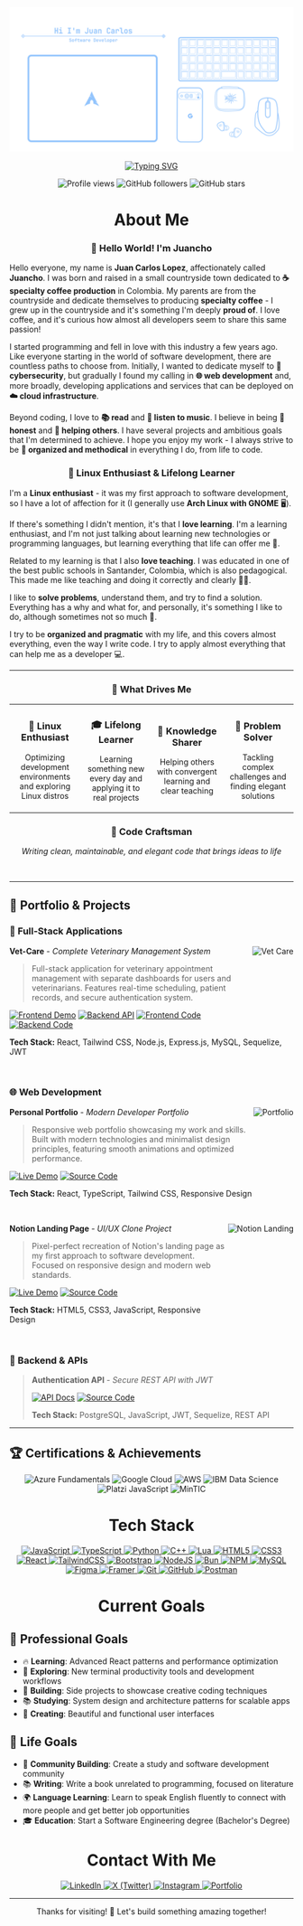 <div align="center">
  <img src="./assets/header.png" alt="Juan Carlos" />

  <br/>

[![Typing SVG](https://readme-typing-svg.herokuapp.com?font=Fira+Code&size=24&duration=3000&pause=1000&color=61DAFB&center=true&vCenter=true&width=600&lines=Full+Stack+Developer+%F0%9F%9A%80;Linux+Enthusiast+%F0%9F%90%A7;Always+Learning+Something+New+%F0%9F%A7%A0;Need+help+centering+that+div%3F+%F0%9F%98%89)](https://git.io/typing-svg)

</div>

<p align="center">
  <img src="https://komarev.com/ghpvc/?username=juancholopes&label=Profile%20views&color=9F7AEA&style=flat" alt="Profile views" />
  <img alt="GitHub followers" src="https://img.shields.io/github/followers/juancholopes?style=social">
  <img alt="GitHub stars" src="https://img.shields.io/github/stars/juancholopes?style=social">
</p>

<div align="center">
  <h1>About Me</h1>
</div>

<div align="center">

### 👋 Hello World! I'm Juancho

</div>

Hello everyone, my name is **Juan Carlos Lopez**, affectionately called **Juancho**. I was born and raised in a small countryside town dedicated to **☕ specialty coffee production** in Colombia. My parents are from the countryside and dedicate themselves to producing **specialty coffee** - I grew up in the countryside and it's something I'm deeply **proud of**. I love coffee, and it's curious how almost all developers seem to share this same passion! 

I started programming and fell in love with this industry a few years ago. Like everyone starting in the world of software development, there are countless paths to choose from. Initially, I wanted to dedicate myself to **🔐 cybersecurity**, but gradually I found my calling in **🌐 web development** and, more broadly, developing applications and services that can be deployed on **☁️ cloud infrastructure**. 

Beyond coding, I love to **📚 read** and **🎵 listen to music**. I believe in being **💯 honest** and **🤝 helping others**. I have several projects and ambitious goals that I'm determined to achieve. I hope you enjoy my work - I always strive to be **📐 organized and methodical** in everything I do, from life to code.

<div align="center">

### 🐧 Linux Enthusiast & Lifelong Learner

</div>

I'm a **Linux enthusiast** - it was my first approach to software development, so I have a lot of affection for it (I generally use **Arch Linux with GNOME** 🖥️).

If there's something I didn't mention, it's that I **love learning**. I'm a learning enthusiast, and I'm not just talking about learning new technologies or programming languages, but learning everything that life can offer me 🌟.

Related to my learning is that I also **love teaching**. I was educated in one of the best public schools in Santander, Colombia, which is also pedagogical. This made me like teaching and doing it correctly and clearly 👨‍🏫.

I like to **solve problems**, understand them, and try to find a solution. Everything has a why and what for, and personally, it's something I like to do, although sometimes not so much 🧩.

I try to be **organized and pragmatic** with my life, and this covers almost everything, even the way I write code. I try to apply almost everything that can help me as a developer 💻.

<div align="center">

---

### 🎯 What Drives Me

</div>

<table align="center">
<tr>
<td align="center" width="25%">
<h3>🐧 Linux Enthusiast</h3>
<p>Optimizing development environments and exploring Linux distros</p>
</td>
<td align="center" width="25%">
<h3>🎓 Lifelong Learner</h3>
<p>Learning something new every day and applying it to real projects</p>
</td>
<td align="center" width="25%">
<h3>🤝 Knowledge Sharer</h3>
<p>Helping others with convergent learning and clear teaching</p>
</td>
<td align="center" width="25%">
<h3>🧩 Problem Solver</h3>
<p>Tackling complex challenges and finding elegant solutions</p>
</td>
</tr>
</table>

<div align="center">

### 💎 Code Craftsman
*Writing clean, maintainable, and elegant code that brings ideas to life*

</div>

<br clear="right"/>

---

## 💼 Portfolio & Projects

### 🏥 Full-Stack Applications

<div align="left">
<img align="right" alt="Vet Care" src="./assets/vet-care-preview.png" height="150" />

**Vet-Care** - *Complete Veterinary Management System*
> Full-stack application for veterinary appointment management with separate dashboards for users and veterinarians. Features real-time scheduling, patient records, and secure authentication system.

[![Frontend Demo](https://img.shields.io/badge/Frontend_Demo-61DAFB?style=flat&logo=react&logoColor=white)](https://vet-care-frontend.netlify.app)
[![Backend API](https://img.shields.io/badge/Backend_API-339933?style=flat&logo=node.js&logoColor=white)](https://github.com/juanchopi37/vet-care-backend#api-documentation)
[![Frontend Code](https://img.shields.io/badge/Frontend_Code-181717?style=flat&logo=github&logoColor=white)](https://github.com/juanchopi37/vet-care-frontend)
[![Backend Code](https://img.shields.io/badge/Backend_Code-181717?style=flat&logo=github&logoColor=white)](https://github.com/juanchopi37/vet-care-backend)

**Tech Stack:** React, Tailwind CSS, Node.js, Express.js, MySQL, Sequelize, JWT
</div>

<br clear="right"/>

### 🌐 Web Development

<div align="left">
<img align="right" alt="Portfolio" src="./assets/portfolio-preview.png" height="150" />

**Personal Portfolio** - *Modern Developer Portfolio*
> Responsive web portfolio showcasing my work and skills. Built with modern technologies and minimalist design principles, featuring smooth animations and optimized performance.

[![Live Demo](https://img.shields.io/badge/Live_Demo-FF5722?style=flat&logo=firefox&logoColor=white)](https://juancarloslopezmoreno.netlify.app)
[![Source Code](https://img.shields.io/badge/Source_Code-181717?style=flat&logo=github&logoColor=white)](https://github.com/juanchopi37/my-porfolio.dots)

**Tech Stack:** React, TypeScript, Tailwind CSS, Responsive Design
</div>

<br clear="right"/>

<div align="left">
<img align="right" alt="Notion Landing" src="./assets/notion-preview.png" height="150" />

**Notion Landing Page** - *UI/UX Clone Project*
> Pixel-perfect recreation of Notion's landing page as my first approach to software development. Focused on responsive design and modern web standards.

[![Live Demo](https://img.shields.io/badge/Live_Demo-000000?style=flat&logo=notion&logoColor=white)](https://juancholopes.github.io/notion-landing.github.io/)
[![Source Code](https://img.shields.io/badge/Source_Code-181717?style=flat&logo=github&logoColor=white)](https://github.com/juancholopes/notion-landing.github.io)

**Tech Stack:** HTML5, CSS3, JavaScript, Responsive Design
</div>

<br clear="right"/>

### 🔐 Backend & APIs

> **Authentication API** - *Secure REST API with JWT*
> 
> [![API Docs](https://img.shields.io/badge/API_Documentation-007ACC?style=flat&logo=postgresql&logoColor=white)](https://github.com/juanchopi37/my-porfolio.dots)
> [![Source Code](https://img.shields.io/badge/Source_Code-181717?style=flat&logo=github&logoColor=white)](https://github.com/juanchopi37/my-porfolio.dots)
> 
> **Tech Stack:** PostgreSQL, JavaScript, JWT, Sequelize, REST API

---

## 🏆 Certifications & Achievements

<p align="center">
<img src="https://img.shields.io/badge/Microsoft_Azure-Fundamentals-0078D4?style=flat&logo=microsoft-azure&logoColor=white" alt="Azure Fundamentals" />
<img src="https://img.shields.io/badge/Google_Cloud-Digital_Leader-4285F4?style=flat&logo=google-cloud&logoColor=white" alt="Google Cloud" />
<img src="https://img.shields.io/badge/AWS-Cloud_Practitioner-FF9900?style=flat&logo=amazon-aws&logoColor=white" alt="AWS" />
<img src="https://img.shields.io/badge/IBM-Data_Science_Professional-052FAD?style=flat&logo=ibm&logoColor=white" alt="IBM Data Science" />
<img src="https://img.shields.io/badge/Platzi-JavaScript_School-98CA3F?style=flat&logo=platzi&logoColor=white" alt="Platzi JavaScript" />
<img src="https://img.shields.io/badge/MinTIC-Programming_Certification-00B4D8?style=flat&logo=code&logoColor=white" alt="MinTIC" />
</p>

<div align="center">
  <h1>Tech Stack</h1>
</div>

<p align="center">
  <a href="https://developer.mozilla.org/en-US/docs/Web/JavaScript">
    <img src="https://img.shields.io/badge/JavaScript-F7DF1E?style=flat&logo=javascript&logoColor=black" alt="JavaScript" />
  </a>
  <a href="https://www.typescriptlang.org/docs/">
    <img src="https://img.shields.io/badge/TypeScript-007ACC?style=flat&logo=typescript&logoColor=white" alt="TypeScript" />
  </a>
  <a href="https://docs.python.org/3/">
    <img src="https://img.shields.io/badge/Python-3776AB?style=flat&logo=python&logoColor=white" alt="Python" />
  </a>
  <a href="https://en.cppreference.com/w/">
    <img src="https://img.shields.io/badge/C++-00599C?style=flat&logo=c%2B%2B&logoColor=white" alt="C++" />
  </a>
  <a href="https://www.lua.org/docs.html">
    <img src="https://img.shields.io/badge/Lua-2C2D72?style=flat&logo=lua&logoColor=white" alt="Lua" />
  </a>
  <a href="https://developer.mozilla.org/en-US/docs/Web/HTML">
    <img src="https://img.shields.io/badge/HTML5-E34F26?style=flat&logo=html5&logoColor=white" alt="HTML5" />
  </a>
  <a href="https://developer.mozilla.org/en-US/docs/Web/CSS">
    <img src="https://img.shields.io/badge/CSS3-1572B6?style=flat&logo=css3&logoColor=white" alt="CSS3" />
  </a>
  <a href="https://react.dev/">
    <img src="https://img.shields.io/badge/React-20232A?style=flat&logo=react&logoColor=61DAFB" alt="React" />
  </a>
  <a href="https://tailwindcss.com/docs">
    <img src="https://img.shields.io/badge/Tailwind_CSS-38B2AC?style=flat&logo=tailwind-css&logoColor=white" alt="TailwindCSS" />
  </a>
  <a href="https://getbootstrap.com/docs/">
    <img src="https://img.shields.io/badge/Bootstrap-7952B3?style=flat&logo=bootstrap&logoColor=white" alt="Bootstrap" />
  </a>
  <a href="https://nodejs.org/en/docs/">
    <img src="https://img.shields.io/badge/Node.js-339933?style=flat&logo=node.js&logoColor=white" alt="NodeJS" />
  </a>
  <a href="https://bun.sh/docs">
    <img src="https://img.shields.io/badge/Bun-000000?style=flat&logo=bun&logoColor=white" alt="Bun" />
  </a>
  <a href="https://docs.npmjs.com/">
    <img src="https://img.shields.io/badge/NPM-CB3837?style=flat&logo=npm&logoColor=white" alt="NPM" />
  </a>
  <a href="https://dev.mysql.com/doc/">
    <img src="https://img.shields.io/badge/MySQL-4479A1?style=flat&logo=mysql&logoColor=white" alt="MySQL" />
  </a>
  <a href="https://help.figma.com/">
    <img src="https://img.shields.io/badge/Figma-F24E1E?style=flat&logo=figma&logoColor=white" alt="Figma" />
  </a>
  <a href="https://www.framer.com/docs/">
    <img src="https://img.shields.io/badge/Framer-0055FF?style=flat&logo=framer&logoColor=white" alt="Framer" />
  </a>
  <a href="https://git-scm.com/doc">
    <img src="https://img.shields.io/badge/Git-F05032?style=flat&logo=git&logoColor=white" alt="Git" />
  </a>
  <a href="https://docs.github.com/">
    <img src="https://img.shields.io/badge/GitHub-181717?style=flat&logo=github&logoColor=white" alt="GitHub" />
  </a>
  <a href="https://learning.postman.com/docs/">
    <img src="https://img.shields.io/badge/Postman-FF6C37?style=flat&logo=postman&logoColor=white" alt="Postman" />
  </a>
</p>

<div align="center">
  <h1>Current Goals</h1>
</div>

## 🎯 Professional Goals

- 🔥 **Learning**: Advanced React patterns and performance optimization
- 🌱 **Exploring**: New terminal productivity tools and development workflows
- 🤝 **Building**: Side projects to showcase creative coding techniques
- 📚 **Studying**: System design and architecture patterns for scalable apps
- 🎨 **Creating**: Beautiful and functional user interfaces

## 🌟 Life Goals

- 👥 **Community Building**: Create a study and software development community
- 📚 **Writing**: Write a book unrelated to programming, focused on literature
- 🌍 **Language Learning**: Learn to speak English fluently to connect with more people and get better job opportunities
- 🎓 **Education**: Start a Software Engineering degree (Bachelor's Degree)

<div align="center">
  <h1>Contact With Me</h1>
</div>

<p align="center">
  <a href="https://www.linkedin.com/in/juan-carlos-lopez-moreno-9a29b0299/">
    <img src="https://img.shields.io/badge/LinkedIn-0077B5?style=flat&logo=LinkedIn&logoColor=white" alt="LinkedIn" />
  </a>
  <a href="https://x.com/juancho_l0pez">
    <img src="https://img.shields.io/badge/X_(Twitter)-000000?style=flat&logo=x&logoColor=white" alt="X (Twitter)" />
  </a>
  <a href="https://www.instagram.com/juancholops/">
    <img src="https://img.shields.io/badge/Instagram-E4405F?style=flat&logo=instagram&logoColor=white" alt="Instagram" />
  </a>
  <a href="https://juancarloslopezmoreno.netlify.app/">
    <img src="https://img.shields.io/badge/Portfolio-FF5722?style=flat&logo=firefox&logoColor=white" alt="Portfolio" />
  </a>
</p>

---

<div align="center">
  Thanks for visiting! 🚀 Let's build something amazing together!
</div>
